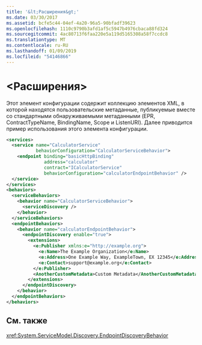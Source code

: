 ```yaml
---
title: '&lt;Расширения&gt;'
ms.date: 03/30/2017
ms.assetid: bcfe5c44-04ef-4a20-96a5-90bfadf39623
ms.openlocfilehash: 1110c9790b3afd1af5c5947b4976cbaca88fd324
ms.sourcegitcommit: 4ac80713f6faa220e5a119d5165308a58f7ccdc8
ms.translationtype: MT
ms.contentlocale: ru-RU
ms.lasthandoff: 01/09/2019
ms.locfileid: "54146866"
---
```

# <a name="ltextensionsgt"></a>&lt;Расширения&gt;
Этот элемент конфигурации содержит коллекцию элементов XML, в которой находятся пользовательские метаданные, публикуемые вместе со стандартными обнаруживаемыми метаданными (EPR, ContractTypeName, BindingName, Scope и ListenURI). Далее приводится пример использования этого элемента конфигурации.  
  
```xml  
<services>
  <service name="CalculatorService"
           behaviorConfiguration="CalculatorServiceBehavior">
    <endpoint binding="basicHttpBinding"
              address="calculator"
              contract="ICalculatorService"
              behaviorConfiguration="calculatorEndpointBehavior" />
  </service>
</services>
<behaviors>
  <serviceBehaviors>
    <behavior name="CalculatorServiceBehavior">
      <serviceDiscovery />
    </behavior>
  </serviceBehaviors>
  <endpointBehaviors>
    <behavior name="calculatorEndpointBehavior">
      <endpointDiscovery enable="true">
        <extensions>
          <e:Publisher xmlns:e="http://example.org">
            <e:Name>The Example Organization</e:Name>
            <e:Address>One Example Way, ExampleTown, EX 12345</e:Address>
            <e:Contact>support@example.org</e:Contact>
          </e:Publisher>
          <AnotherCustomMetadata>Custom Metadata</AnotherCustomMetadata>
        </extensions>
      </endpointDiscovery>
    </behavior>
  </endpointBehaviors>
</behaviors>
```  
  
## <a name="see-also"></a>См. также  
 <xref:System.ServiceModel.Discovery.EndpointDiscoveryBehavior>
